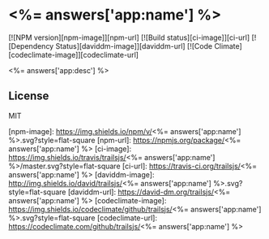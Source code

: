# <%= answers['app:name'] %>

[![NPM version][npm-image]][npm-url]
[![Build status][ci-image]][ci-url]
[![Dependency Status][daviddm-image]][daviddm-url]
[![Code Climate][codeclimate-image]][codeclimate-url]

<%= answers['app:desc'] %>

## License
MIT

[npm-image]: https://img.shields.io/npm/v/<%= answers['app:name'] %>.svg?style=flat-square
[npm-url]: https://npmjs.org/package/<%= answers['app:name'] %>
[ci-image]: https://img.shields.io/travis/trailsjs/<%= answers['app:name'] %>/master.svg?style=flat-square
[ci-url]: https://travis-ci.org/trailsjs/<%= answers['app:name'] %>
[daviddm-image]: http://img.shields.io/david/trailsjs/<%= answers['app:name'] %>.svg?style=flat-square
[daviddm-url]: https://david-dm.org/trailsjs/<%= answers['app:name'] %>
[codeclimate-image]: https://img.shields.io/codeclimate/github/trailsjs/<%= answers['app:name'] %>.svg?style=flat-square
[codeclimate-url]: https://codeclimate.com/github/trailsjs/<%= answers['app:name'] %>
